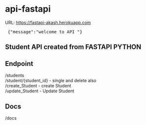 # api-fastapi
URL: https://fastapi-akash.herokuapp.com <br>
<pre> {"message":"welcome to API "}</pre>

## Student API created from FASTAPI PYTHON

## Endpoint
/students <br>
/student/{student_id} - single and delete also <br> 
/create_Student - create Student<br> 
/update_Student - Update Student<br> 

## Docs
/docs
